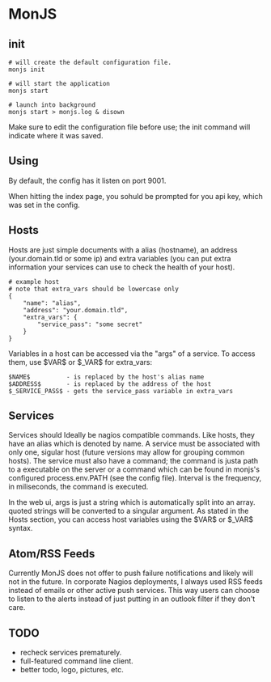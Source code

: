 MonJS
=====

init
----

    # will create the default configuration file.
    monjs init 

    # will start the application
    monjs start

    # launch into background
    monjs start > monjs.log & disown

Make sure to edit the configuration file before use; the init command will indicate where it was saved.

Using
-----

By default, the config has it listen on port 9001.

When hitting the index page, you sohuld be prompted for you api key, which was set in the config.

Hosts
-----

Hosts are just simple documents with a alias (hostname), an address (your.domain.tld or some ip) and extra variables (you can put extra information your services can use to check the health of your host).

    # example host
    # note that extra_vars should be lowercase only
    {
        "name": "alias",
        "address": "your.domain.tld",
        "extra_vars": {
            "service_pass": "some secret"        
        }
    }

Variables in a host can be accessed via the "args" of a service.
To access them, use \$VAR\$ or \$\_VAR\$ for extra_vars:

    $NAME$          - is replaced by the host's alias name
    $ADDRESS$       - is replaced by the address of the host
    $_SERVICE_PASS$ - gets the service_pass variable in extra_vars

Services
--------

Services should Ideally be nagios compatible commands.
Like hosts, they have an alias which is denoted by name.
A service must be associated with only one, sigular host (future versions may allow for grouping common hosts).
The service must also have a command; the command is justa path to a executable on the server or a command which can be found in monjs's configured process.env.PATH (see the config file).
Interval is the frequency, in miliseconds, the command is executed.

In the web ui, args is just a string which is automatically split into an array.
quoted strings will be converted to a singular argument.
As stated in the Hosts section, you can access host variables using the \$VAR\$ or \$\_VAR\$ syntax.

Atom/RSS Feeds
--------------

Currently MonJS does not offer to push failure notifications and likely will not in the future.
In corporate Nagios deployments, I always used RSS feeds instead of emails or other active push services.
This way users can choose to listen to the alerts instead of just putting in an outlook filter if they don't care.

TODO
----

  * recheck services prematurely.
  * full-featured command line client.
  * better todo, logo, pictures, etc.
